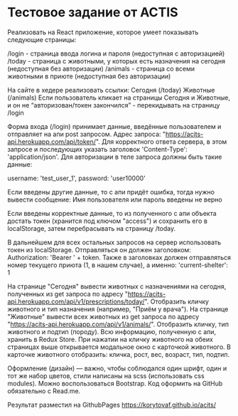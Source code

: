 # Тестовое задание от ACTIS

Реализовать на React приложение, которое умеет показывать следующие страницы:

/login - страница ввода логина и пароля (недоступная с авторизацией)
/today - страница с животными, у которых есть назначения на сегодня (недоступная без авторизации)
/animals - страница со всеми животными в приюте (недоступная без авторизации)

На сайте в хедере реализовать ссылки:
Сегодня (/today)
Животные (/animals)
Если пользователь кликает на страницы Сегодня и Животные, и он не “авторизован/токен закончился” - перекидывать на страницу /login

Форма входа (/login) принимает данные, введённые пользователем и отправляет на апи post запросом. Адрес запроса: "https://acits-api.herokuapp.com/api/token/". Для корректного ответа сервера, в этом запросе и последующих указать заголовок 'Content-Type': 'application/json'. Для авторизации в теле запроса должны быть такие данные:

username: 'test_user_1',
password: 'user10000'

Если введены другие данные, то с апи придёт ошибка, тогда нужно вывести сообщение:
Имя пользователя или пароль введены не верно

Если введены корректные данные, то из полученного с апи объекта достать токен (хранится под ключом "access") и сохранить его в localStorage, затем перебрасывать на страницу /today.

В дальнейшем для всех остальных запросов на сервер использовать токен из localStorage. Отправляться он должен заголовком: Authorization: 'Bearer ' + token. Также в заголовках должен отправляться номер текущего приюта (1, в нашем случае), а именно: 'current-shelter': 1

На странице "Сегодня" вывести животных с назначениями на сегодня, полученных из get запроса по адресу "https://acits-api.herokuapp.com/api/v1/prescriptions/today/". Отобразить кличку животного и тип назначения (например, "Приём у врача").
На странице "Животные" вывести всех животных из get запроса по адресу "https://acits-api.herokuapp.com/api/v1/animals/". Отобразить кличку, тип животного и подтип (породу).
Всю информацию, полученную с апи, хранить в Redux Store.
При нажатии на кличку животного на обеих страницах выше открывается модальное окно с карточкой животного. В карточке животного отобразить: кличка, рост, вес, возраст, тип, подтип.

Оформление (дизайн) — важно, чтобы соблюдался один шрифт, один и тот же набор цветов, стили написаны на scss (использовать css modules). Можно воспользоваться Bootstrap.
Код оформить на GitHub обязательно с Read.me.

Результат разместил на GithubPages https://korytovaf.github.io/acits/
